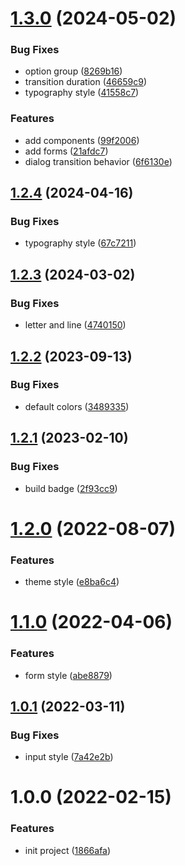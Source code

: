 # [1.3.0](https://github.com/akijoey/mapleaf/compare/v1.2.4...v1.3.0) (2024-05-02)


### Bug Fixes

* option group ([8269b16](https://github.com/akijoey/mapleaf/commit/8269b16a020f989b1ee37c894a9d87fe6da7f5a0))
* transition duration ([46659c9](https://github.com/akijoey/mapleaf/commit/46659c9d3c82e2f565b9c1d9bd83d10cb1b3bc2c))
* typography style ([41558c7](https://github.com/akijoey/mapleaf/commit/41558c7a279f1e1efb306914aa7d13955a296dcb))


### Features

* add components ([99f2006](https://github.com/akijoey/mapleaf/commit/99f2006ca73a9a9b409b234b8d1be954827567d2))
* add forms ([21afdc7](https://github.com/akijoey/mapleaf/commit/21afdc722cf2de6c39e0854e81faa9d7fc3fc7d8))
* dialog transition behavior ([6f6130e](https://github.com/akijoey/mapleaf/commit/6f6130e8d70d51ca26bc29b0385f15b9febfd44a))

## [1.2.4](https://github.com/akijoey/mapleaf/compare/v1.2.3...v1.2.4) (2024-04-16)


### Bug Fixes

* typography style ([67c7211](https://github.com/akijoey/mapleaf/commit/67c72115622d93d9c6e5269b4c2f8edc08963276))

## [1.2.3](https://github.com/akijoey/mapleaf/compare/v1.2.2...v1.2.3) (2024-03-02)


### Bug Fixes

* letter and line ([4740150](https://github.com/akijoey/mapleaf/commit/474015049a22a36975fd331c767be01417eee349))

## [1.2.2](https://github.com/akijoey/mapleaf/compare/v1.2.1...v1.2.2) (2023-09-13)


### Bug Fixes

* default colors ([3489335](https://github.com/akijoey/mapleaf/commit/3489335fd03889c998bd58876f90927943181c7c))

## [1.2.1](https://github.com/akijoey/mapleaf/compare/v1.2.0...v1.2.1) (2023-02-10)


### Bug Fixes

* build badge ([2f93cc9](https://github.com/akijoey/mapleaf/commit/2f93cc99bfd422cda9b819dfe5b424be55f47dba))

# [1.2.0](https://github.com/akijoey/mapleaf/compare/v1.1.0...v1.2.0) (2022-08-07)


### Features

* theme style ([e8ba6c4](https://github.com/akijoey/mapleaf/commit/e8ba6c412f07dd33cc55136e891051adacf554f9))

# [1.1.0](https://github.com/akijoey/mapleaf/compare/v1.0.1...v1.1.0) (2022-04-06)


### Features

* form style ([abe8879](https://github.com/akijoey/mapleaf/commit/abe88797e8fe292e674bade27598f8c40e13a98b))

## [1.0.1](https://github.com/akijoey/mapleaf/compare/v1.0.0...v1.0.1) (2022-03-11)


### Bug Fixes

* input style ([7a42e2b](https://github.com/akijoey/mapleaf/commit/7a42e2b78bff1a7c25aa28d03db6f41e61abafa5))

# 1.0.0 (2022-02-15)


### Features

* init project ([1866afa](https://github.com/akijoey/mapleaf/commit/1866afad4a704e0c02bb9a1c09e635ee25f6cc4a))
